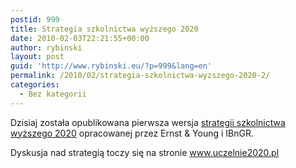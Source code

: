 ```yaml
---
postid: 999
title: Strategia szkolnictwa wyższego 2020
date: 2010-02-03T22:21:55+00:00
author: rybinski
layout: post
guid: 'http://www.rybinski.eu/?p=999&lang=en'
permalink: /2010/02/strategia-szkolnictwa-wyzszego-2020-2/
categories:
  - Bez kategorii
---
```

Dzisiaj została opublikowana pierwsza wersja [strategii szkolnictwa wyższego 2020](http://resources.rybinski.eu/resources/viewResource:9eb3d302-1109-11df-a2ac-001b24eff4d8) opracowanej przez Ernst & Young i IBnGR.

Dyskusja nad strategią toczy się na stronie www.uczelnie2020.pl
